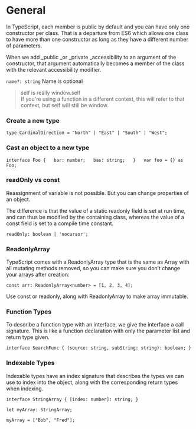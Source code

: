 # General

In TypeScript, each member is public by default and you can have only one constructor per class. That is a departure from ES6 which allows one class to have more than one constructor as long as they have a different number of parameters.

When we add _public _or _private _accessibility to an argument of the constructor, that argument automatically becomes a member of the class with the relevant accessibility modifier.

`name?: string`   Name is optional

> self is really window.self  
> If you're using a function in a different context, this will refer to that context, but self will still be window.

### Create a new type

`type CardinalDirection = "North" | "East" | "South" | "West";`

### Cast an object to a new type

`interface Foo {  
    bar: number;  
    bas: string;  
}  
var foo = {} as Foo;`

### readOnly vs const
Reassignment of variable is not possible. But you can change properties of an object.

The difference is that the value of a static readonly field is set at run time, and can thus be modified by the containing class, whereas the value of a const field is set to a compile time constant.

`readOnly: boolean | 'nocursor';`

### ReadonlyArray
TypeScript comes with a ReadonlyArray<T> type that is the same as Array<T> with all mutating methods removed, so you can make sure you don’t change your arrays after creation:
    
`const arr: ReadonlyArray<number> = [1, 2, 3, 4];`

Use const or readonly, along with ReadonlyArray to make array immutable.

### Function Types
To describe a function type with an interface, we give the interface a call signature. This is like a function declaration with only the parameter list and return type given.

`interface SearchFunc {
    (source: string, subString: string): boolean;
}`

### Indexable Types
Indexable types have an index signature that describes the types we can use to index into the object, along with the corresponding return types when indexing.

`interface StringArray {
    [index: number]: string;
}`

`let myArray: StringArray;`

`myArray = ["Bob", "Fred"];`
